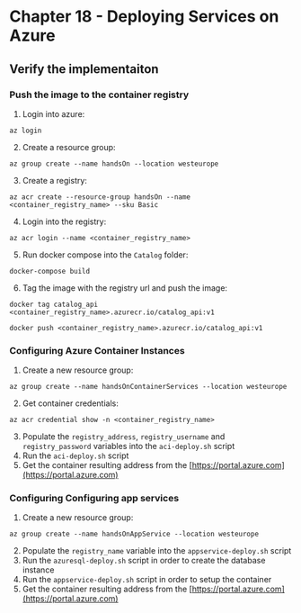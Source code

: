 # Chapter 18 - Deploying Services on Azure

## Verify the implementaiton

### Push the image to the container registry

1. Login into azure:

```
az login
```
2. Create a resource group:

```
az group create --name handsOn --location westeurope
```

3. Create a registry:

```
az acr create --resource-group handsOn --name <container_registry_name> --sku Basic
```

4. Login into the registry:

```
az acr login --name <container_registry_name>
```

5. Run docker compose into the `Catalog` folder:

```
docker-compose build
```

6. Tag the image with the registry url and push the image:

```
docker tag catalog_api
<container_registry_name>.azurecr.io/catalog_api:v1

docker push <container_registry_name>.azurecr.io/catalog_api:v1
```


### Configuring Azure Container Instances

1. Create a new resource group: 

```
az group create --name handsOnContainerServices --location westeurope
```
2. Get container credentials:

```
az acr credential show -n <container_registry_name>
```

3. Populate the `registry_address`, `registry_username` and `registry_password` variables into the `aci-deploy.sh` script
4. Run the `aci-deploy.sh` script
5. Get the container resulting address from the [https://portal.azure.com](https://portal.azure.com)


### Configuring Configuring app services
1. Create a new resource group: 
```
az group create --name handsOnAppService --location westeurope
```
2. Populate the `registry_name` variable into the `appservice-deploy.sh` script
3. Run the `azuresql-deploy.sh` script in order to create the database instance
4. Run the `appservice-deploy.sh` script in order to setup the container
5. Get the container resulting address from the [https://portal.azure.com](https://portal.azure.com)